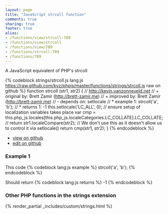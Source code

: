 ```yaml
---
layout: page
title: "JavaScript strcoll function"
comments: true
sharing: true
footer: true
alias:
- /functions/view/strcoll:789
- /functions/view/strcoll
- /functions/view/789
- /functions/strcoll:789
- /functions/789
---
```

<!-- Generated by Rakefile:build -->
A JavaScript equivalent of PHP's strcoll

{% codeblock strings/strcoll.js lang:js https://raw.github.com/kvz/phpjs/master/functions/strings/strcoll.js raw on github %}
function strcoll (str1, str2) {
  // http://kevin.vanzonneveld.net
  // +   original by: Brett Zamir (http://brett-zamir.me)
  // +   improved by: Brett Zamir (http://brett-zamir.me)
  // -    depends on: setlocale
  // *     example 1: strcoll('a', 'b');
  // *     returns 1: -1
  this.setlocale('LC_ALL', 0); // ensure setup of localization variables takes place
  var cmp = this.php_js.locales[this.php_js.localeCategories.LC_COLLATE].LC_COLLATE;
  // return str1.localeCompare(str2); // We don't use this as it doesn't allow us to control it via setlocale()
  return cmp(str1, str2);
}
{% endcodeblock %}

 - [view on github](https://github.com/kvz/phpjs/blob/master/functions/strings/strcoll.js)
 - [edit on github](https://github.com/kvz/phpjs/edit/master/functions/strings/strcoll.js)

### Example 1
This code
{% codeblock lang:js example %}
strcoll('a', 'b');
{% endcodeblock %}

Should return
{% codeblock lang:js returns %}
-1
{% endcodeblock %}


### Other PHP functions in the strings extension
{% render_partial _includes/custom/strings.html %}
